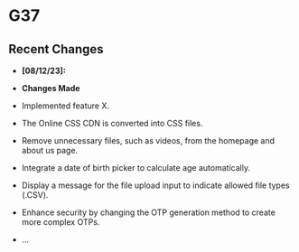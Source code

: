 # G37
## Recent Changes

- **[08/12/23]:**
- **Changes Made**
- Implemented feature X.
- The Online CSS CDN is converted into CSS files.
- Remove unnecessary files, such as videos, from the homepage and about us page.
- Integrate a date of birth picker to calculate age automatically.
- Display a message for the file upload input to indicate allowed file types (.CSV).
- Enhance security by changing the OTP generation method to create more complex OTPs.

- ...
